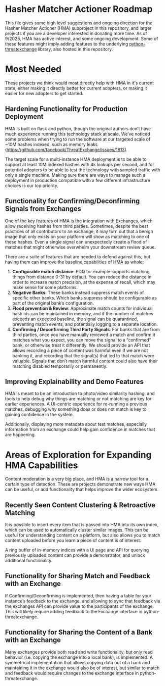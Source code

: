 # Hasher Matcher Actioner Roadmap
This file gives some high level suggestions and ongoing direction for the Hasher Matcher Actioner (HMA) subproject in this repository, and larger projects if you are a developer interested in donating more time.
As of 9/2025, HMA has active interest, and some ongoing development. Some of these features might imply adding features to the underlying [python-threatexchange](https://github.com/facebook/ThreatExchange/tree/main/python-threatexchange) library, also hosted in this repository.

# Most Needed
These projects we think would most directly help with HMA in it's current state, either making it directly better for current adopters, or making it easier for new adopters to get started.

## Hardening Functionality for Production Deployment
HMA is built on flask and python, though the original authors don’t have much experience running this technology stack at scale. We’ve noticed some problems when trying to run the software at our targeted scale of ~10M hashes indexed, such as memory leaks (https://github.com/facebook/ThreatExchange/issues/1813).

The target scale for a multi-instance HMA deployment is to be able to support at least 10M indexed hashes with 4k lookups per second, and for potential adopters to be able to test the technology with sampled traffic with only a single machine. Making sure there are ways to manage such a deployment in production compatible with a few different infrastructure choices is our top priority.

## Functionality for Confirming/Deconfirming Signals from Exchanges
One of the key features of HMA is the integration with Exchanges, which allow receiving hashes from third parties. Sometimes, despite the best practices of all contributors to an exchange, it may turn out that a benign image that only exists on your platform will show as matching to one of these hashes. Even a single signal can unexpectedly create a flood of matches that might otherwise overwhelm your downstream review queue.

There are a suite of features that are needed to defend against this, but having them can improve the baseline capabilities of HMA as whole:
1. **Configurable match distance**: PDQ for example supports matching things from distance 0-31 by default. You can reduce the distance in order to increase match precision, at the expense of recall, which may make sense for some platforms.
1. **Negative Banks**: These banks instead suppress match events of specific other banks. Which banks suppress should be configurable as part of the original bank’s configuration.
1. **Flood prevention & Review**: Approximate match counts for individual hash ids can be maintained in memory, and if the number of matches exceeds an expected baseline, the signal can be quarantined, preventing match events, and potentially logging to a separate location.
1. **Confirming / Deconfirming Third Party Signals**: For banks that are from third parties, once you have manually reviewed a match and confirm it matches what you expect, you can move the signal to a “confirmed” bank, or otherwise treat it differently. We should provide an API that allows recording a piece of content was harmful even if we are not banking it, and recording that the signal(s) that led to that match were valuable. Signals that don’t match harmful content could also have their matching disabled temporarily or permanently. 

## Improving Explainability and Demo Features
HMA is meant to be an introduction to photo/video similarity hashing, and tools to help debug why things are matching or not matching are key for earlier experiences. A UI-centric experience for re-running a previous matches, debugging why something does or does not match is key to gaining confidence in the system.

Additionally, displaying more metadata about test matches, especially information from an exchange could help gain confidence in matches that are happening. 

# Areas of Exploration for Expanding HMA Capabilities
Content moderation is a very big place, and HMA is a narrow tool for a certain type of detection. These are projects demonstrate new ways HMA can be useful, or add functionality that helps improve the wider ecosystem.

## Recently Seen Content Clustering & Retroactive Matching
It is possible to insert every item that is passed into HMA into its own index, which can be used to automatically cluster similar images. This can be useful for understanding content on a platform, but also allows you to match content uploaded before you learn a piece of content is of interest. 

A ring buffer of in-memory indices with a UI page and API for querying previously uploaded content can provide a demonstrator, and unlock additional functionality.

## Functionality for Sharing Match and Feedback with an Exchange
If Confirming/Deconfirming is implemented, then having a table for your instance’s feedback to the exchange, and allowing to sync that feedback via the exchanges API can provide value to the participants of the exchange. This will likely require adding feedback to the Exchange interface in python-threatexchange.

## Functionality for Sharing the Content of a Bank with an Exchange
Many exchanges provide both read and write functionality, but only read behavior (i.e. copying the exchange into a local bank), is implemented. A symmetrical implementation that allows copying data out of a bank and maintaining it in the exchange would also be of interest, but similar to match and feedback would require changes to the exchange interface in python-threatexchange.
